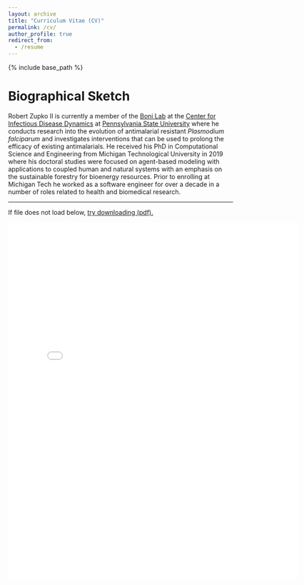 ```yaml
---
layout: archive
title: "Curriculum Vitae (CV)"
permalink: /cv/
author_profile: true
redirect_from:
  - /resume
---
```


{% include base_path %}

Biographical Sketch
======

Robert Zupko II is currently a member of the [Boni Lab](https://mol.ax) at the [Center for Infectious Disease Dynamics](https://www.huck.psu.edu/institutes-and-centers/center-for-infectious-disease-dynamics) at [Pennsylvania State University](https://www.psu.edu/) where he conducts research into the evolution of antimalarial resistant *Plasmodium falciparum* and investigates interventions that can be used to prolong the efficacy of existing antimalarials. He received his PhD in Computational Science and Engineering from Michigan Technological University in 2019 where his doctoral studies were focused on agent-based modeling with applications to coupled human and natural systems with an emphasis on the sustainable forestry for bioenergy resources. Prior to enrolling at Michigan Tech he worked as a software engineer for over a decade in a number of roles related to health and biomedical research. 


---

If file does not load below, <a href="{{ site.baseurl }}/files/cv.pdf">try downloading (pdf).</a>

<embed src="{{ site.baseurl }}/files/cv.pdf" width="650" height="800" type='application/pdf'>
